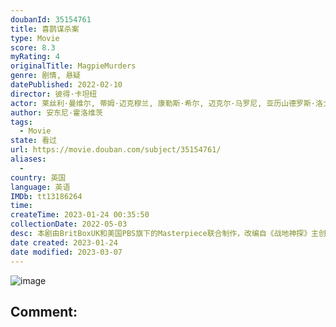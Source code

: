 ```yaml
---
doubanId: 35154761
title: 喜鹊谋杀案
type: Movie
score: 8.3
myRating: 4
originalTitle: MagpieMurders
genre: 剧情, 悬疑
datePublished: 2022-02-10
director: 彼得·卡坦纽
actor: 莱丝利·曼维尔, 蒂姆·迈克穆兰, 康勒斯·希尔, 迈克尔·马罗尼, 亚历山德罗斯·洛戈蒂斯, 克莱尔·拉什布鲁克, 丹尼尔·梅斯, 马修·比尔德, 罗肯·克兰尼奇, 多萝西·阿特金森, 皮帕·海伍德, 内森·克拉克, 哈利·劳蒂, 尼娅·迪肯, 凯伦·韦斯特伍德, 伊恩·劳埃德·安德森, 乔尔·伯克特, 裘德·希尔, 楚库玛·奥曼巴拉, 丹妮尔·瑞恩, 保罗·泰来克, 卡尔·柯林斯, 桑吉弗·科赫利, 娜塔丽·阿明, 菲娜·奥鲁赫, 詹姆斯·弗林, 贝弗莉·朗赫斯特, 布赖恩·罗杰, 苏塔拉·盖尔, 凯特·吉尔摩
author: 安东尼·霍洛维茨
tags:
  - Movie
state: 看过
url: https://movie.douban.com/subject/35154761/
aliases:
  - 
country: 英国
language: 英语
IMDb: tt13186264
time: 
createTime: 2023-01-24 00:35:50
collectionDate: 2022-05-03
desc: 本剧由BritBoxUK和美国PBS旗下的Masterpiece联合制作，改编自《战地神探》主创AnthonyHorowitz的同名畅销小说。Horowitz本人执笔剧本，共6集。作者表示小说的...
date created: 2023-01-24
date modified: 2023-03-07
---
```


![image](p2868014363.jpg)

Comment:
---
